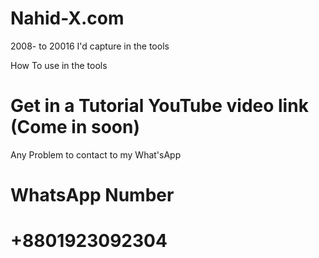# Nahid-X.com
2008- to 20016 I'd capture in the tools

How To use in the tools 

# Get in a Tutorial YouTube video link (Come in soon)

Any Problem to contact to my What'sApp 

# WhatsApp Number
# +8801923092304
